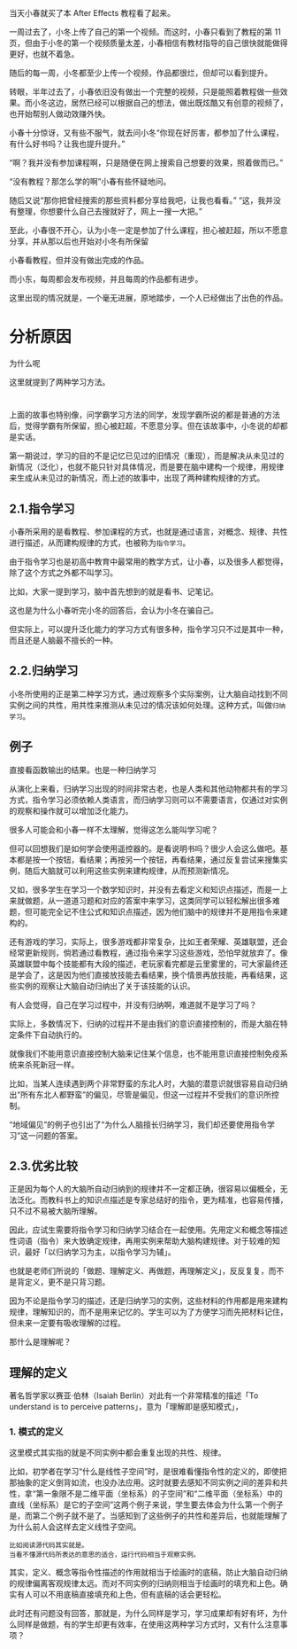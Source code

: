 当天小春就买了本 After Effects 教程看了起来。

一周过去了，小冬上传了自己的第一个视频。而这时，小春只看到了教程的第 11 页，但由于小冬的第一个视频质量太差，小春相信有教材指导的自己很快就能做得更好，也就不着急。

随后的每一周，小冬都至少上传一个视频，作品都很烂，但却可以看到提升。

转眼，半年过去了，小春依旧没有做出一个完整的视频，只是能照着教程做一些效果。而小冬这边，居然已经可以根据自己的想法，做出既炫酷又有创意的视频了，也开始帮别人做动效赚外快。

小春十分惊讶，又有些不服气，就去问小冬“你现在好厉害，都参加了什么课程，有什么好书吗？让我也提升提升。”

“啊？我并没有参加课程啊，只是随便在网上搜索自己想要的效果，照着做而已。”

“没有教程？那怎么学的啊”小春有些怀疑地问。

随后又说“那你把曾经搜索的那些资料都分享给我吧，让我也看看。” “这，我并没有整理，你想要什么自己去搜就好了，网上一搜一大把。”

至此，小春很不开心，认为小冬一定是参加了什么课程，担心被赶超，所以不愿意分享，并从那以后也开始对小冬有所保留





小春看教程，但并没有做出完成的作品。

而小东，每周都会发布视频，并且每周的作品都有进步。



这里出现的情况就是，一个毫无进展，原地踏步，一个人已经做出了出色的作品。



# 分析原因

为什么呢



这里就提到了两种学习方法。







# 

上面的故事也特别像，问学霸学习方法的同学，发现学霸所说的都是普通的方法后，觉得学霸有所保留，担心被赶超，不愿意分享。但在该故事中，小冬说的却都是实话。

第一期说过，学习的目的不是记忆已见过的旧情况（重现），而是解决从未见过的新情况（泛化），也就不能只针对具体情况，而是要在脑中建构一个规律，用规律来生成从未见过的新情况，而上述的故事中，出现了两种建构规律的方式。

## 2.1.指令学习 

小春所采用的是看教程、参加课程的方式，也就是通过语言，对概念、规律、共性进行描述，从而建构规律的方式，也被称为`指令学习`。

由于指令学习也是初高中教育中最常用的教学方式，让小春，以及很多人都觉得，除了这个方式之外都不叫学习。

比如，大家一提到学习，脑中首先想到的就是看书、记笔记。

这也是为什么小春听完小冬的回答后，会认为小冬在骗自己。

但实际上，可以提升泛化能力的学习方式有很多种，指令学习只不过是其中一种，而且还是人脑最不擅长的一种。

## 2.2.归纳学习 

小冬所使用的正是第二种学习方式，通过观察多个实际案例，让大脑自动找到不同实例之间的共性，用共性来推测从未见过的情况该如何处理。这种方式，叫做`归纳学习`。



## 例子

直接看函数输出的结果。也是一种归纳学习







从演化上来看，归纳学习出现的时间非常古老，也是人类和其他动物都共有的学习方式，指令学习必须依赖人类语言，而归纳学习则可以不需要语言，仅通过对实例的观察和操作就可以增加泛化能力。

很多人可能会和小春一样不太理解，觉得这怎么能叫学习呢？

但可以回想我们是如何学会使用遥控器的。是看说明书吗？很少人会这么做吧。基本都是按一个按钮，看结果；再按另一个按钮，再看结果，通过反复尝试来搜集实例，随后大脑就可以利用这些实例来建构规律，从而预测新情况。

又如，很多学生在学习一个数学知识时，并没有去看定义和知识点描述，而是一上来就做题，从一道道习题和对应的答案中来学习，这类同学可以轻松解出很多难题，但可能完全记不住公式和知识点描述，因为他们脑中的规律并不是用指令来建构的。

还有游戏的学习，实际上，很多游戏都非常复杂，比如王者荣耀、英雄联盟，还会经常更新规则，倘若通过看教程，通过指令来学习这些游戏，恐怕早就放弃了。像英雄联盟中每个技能都有大段的描述，老玩家看完都是云里雾里的，可大家最终还是学会了，这是因为他们直接放技能去看结果，换个情景再放技能，再看结果，这些实例的观察让大脑自动归纳出了关于该技能的认识。

有人会觉得，自己在学习过程中，并没有归纳啊，难道就不是学习了吗？

实际上，多数情况下，归纳的过程并不是由我们的意识直接控制的，而是大脑在特定条件下自动执行的。

就像我们不能用意识直接控制大脑来记住某个信息，也不能用意识直接控制免疫系统来杀死新冠一样。

比如，当某人连续遇到两个非常野蛮的东北人时，大脑的潜意识就很容易自动归纳出“所有东北人都野蛮”的偏见，尽管是偏见，但这一过程并不受我们的意识所控制。

“地域偏见”的例子也引出了“为什么人脑擅长归纳学习，我们却还要使用指令学习”这一问题的答案。

## 2.3.优劣比较

正是因为每个人的大脑所自动归纳到的规律并不一定都正确，很容易以偏概全，无法泛化。而教科书上的知识点描述是专家总结好的指令，更为精准，也容易传播，只不过不易被大脑所理解。

因此，应试生需要将指令学习和归纳学习结合在一起使用。先用定义和概念等描述性词语（指令）来大致确定规律，再用实例来帮助大脑构建规律。对于较难的知识，最好「以归纳学习为主，以指令学习为辅」。

也就是老师们所说的「做题、理解定义、再做题，再理解定义」，反反复复，而不是背定义，更不是只背习题。

因为不论是指令学习的描述，还是归纳学习的实例，这些材料的作用都是用来建构规律，理解知识的，而不是用来记忆的。学生可以为了方便学习而先把材料记住，但未来一定要有吸收理解的过程。

那什么是理解呢？





## 理解的定义

著名哲学家以赛亚·伯林（Isaiah Berlin）对此有一个非常精准的描述「To understand is to perceive patterns」，意为「理解即是感知模式」，

### 1. 模式的定义

这里模式其实指的就是不同实例中都会重复出现的共性、规律。

比如，初学者在学习“什么是线性子空间”时，是很难看懂指令性的定义的，即使把那抽象的定义倒背如流，也没办法应用。这时就要去感知不同实例之间的差异和共性，拿“第一象限不是二维平面（坐标系）的子空间”和“二维平面（坐标系）中的直线（坐标系）是它的子空间”这两个例子来说，学生要去体会为什么第一个例子是，而第二个例子就不是了。当感知到了这些例子的共性和差异后，也就能理解了为什么前人会这样去定义线性子空间。



```
比如阅读源代码其实就是。
当看不懂源代码所表达的意思的适合，运行代码相当于观察实例。
```







其实，定义、概念等指令性描述的作用就相当于绘画时的底稿，防止大脑自动归纳的规律偏离客观规律太远。而对不同实例的归纳则相当于绘画时的填充和上色。确实有人可以不用底稿直接填充和上色，但有底稿的话会更轻松。

此时还有问题没有回答，那就是，为什么同样是学习，学习成果却有好有坏，为什么同样是做题，有的学生却更有效率，在使用这两种学习方式时，又有什么注意事项？